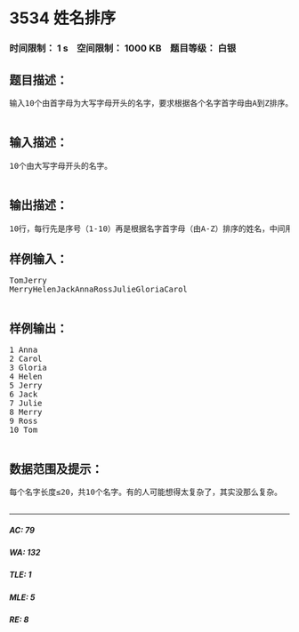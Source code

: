 # 3534 姓名排序   
### 时间限制： 1 s&nbsp;&nbsp;&nbsp;&nbsp;空间限制： 1000 KB&nbsp;&nbsp;&nbsp;&nbsp;题目等级： 白银  
## 题目描述：  

<pre>
输入10个由首字母为大写字母开头的名字，要求根据各个名字首字母由A到Z排序。（怎么样，很简单吧！）  

</pre>
  
  
## 输入描述：  

<pre>
10个由大写字母开头的名字。  

</pre>
  
  
## 输出描述：  

<pre>
10行，每行先是序号（1-10）再是根据名字首字母（由A-Z）排序的姓名，中间用一个空格隔开,若有多个首字母相同的将按照输入顺序决定。
</pre>
  
  
## 样例输入：  

<pre>
TomJerry  
MerryHelenJackAnnaRossJulieGloriaCarol  

</pre>
  
  
## 样例输出：  

<pre>
1 Anna  
2 Carol  
3 Gloria  
4 Helen  
5 Jerry  
6 Jack  
7 Julie  
8 Merry  
9 Ross  
10 Tom  

</pre>
  
  
## 数据范围及提示：  

<pre>
每个名字长度≤20，共10个名字。有的人可能想得太复杂了，其实没那么复杂。  

</pre>
  
  
***  

##### AC: 79  
##### WA: 132  
##### TLE: 1  
##### MLE: 5  
##### RE: 8  
